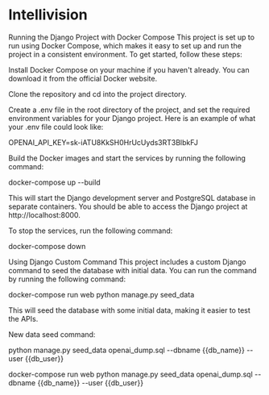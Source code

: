 # Intellivision

Running the Django Project with Docker Compose
This project is set up to run using Docker Compose, which makes it easy to set up and run the project in a consistent environment. To get started, follow these steps:

Install Docker Compose on your machine if you haven't already. You can download it from the official Docker website.

Clone the repository and cd into the project directory.

Create a .env file in the root directory of the project, and set the required environment variables for your Django project. Here is an example of what your .env file could look like:

OPENAI_API_KEY=sk-iATU8KkSH0HrUcUyds3RT3BlbkFJ

Build the Docker images and start the services by running the following command:

docker-compose up --build

This will start the Django development server and PostgreSQL database in separate containers. You should be able to access the Django project at http://localhost:8000.

To stop the services, run the following command:

docker-compose down

Using Django Custom Command
This project includes a custom Django command to seed the database with initial data. You can run the command by running the following command:

docker-compose run web python manage.py seed_data

This will seed the database with some initial data, making it easier to test the APIs.


New data seed command: 

python manage.py seed_data openai_dump.sql --dbname {{db_name}} --user {{db_user}}

docker-compose run web python manage.py seed_data openai_dump.sql --dbname {{db_name}} --user {{db_user}}
